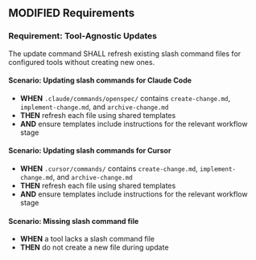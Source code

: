 ## MODIFIED Requirements
### Requirement: Tool-Agnostic Updates
The update command SHALL refresh existing slash command files for configured tools without creating new ones.

#### Scenario: Updating slash commands for Claude Code
- **WHEN** `.claude/commands/openspec/` contains `create-change.md`, `implement-change.md`, and `archive-change.md`
- **THEN** refresh each file using shared templates
- **AND** ensure templates include instructions for the relevant workflow stage

#### Scenario: Updating slash commands for Cursor
- **WHEN** `.cursor/commands/` contains `create-change.md`, `implement-change.md`, and `archive-change.md`
- **THEN** refresh each file using shared templates
- **AND** ensure templates include instructions for the relevant workflow stage

#### Scenario: Missing slash command file
- **WHEN** a tool lacks a slash command file
- **THEN** do not create a new file during update
